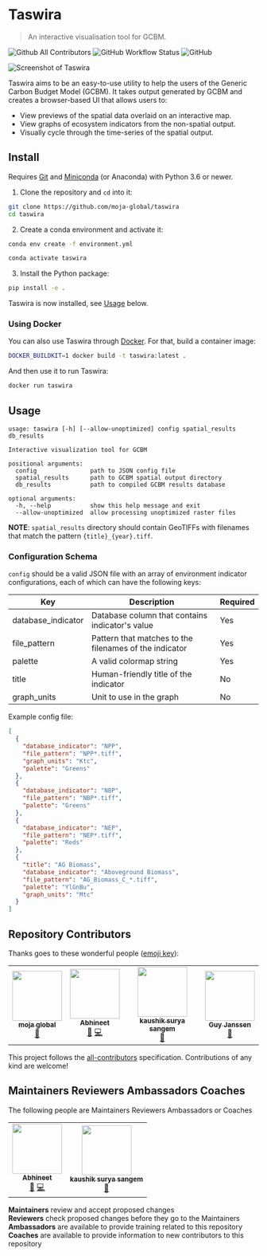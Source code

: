 # Taswira

> An interactive visualisation tool for GCBM.

![Github All Contributors](https://img.shields.io/github/all-contributors/moja-global/taswira)
![GitHub Workflow Status](https://img.shields.io/github/actions/workflow/status/moja-global/taswira/ci.yml?branch=master)
![GitHub](https://img.shields.io/github/license/moja-global/taswira)

![Screenshot of Taswira](screenshot.png)

Taswira aims to be an easy-to-use utility to help the users of the Generic Carbon Budget Model (GCBM). It takes output generated by GCBM and creates a browser-based UI that allows users to:

* View previews of the spatial data overlaid on an interactive map.
* View graphs of ecosystem indicators from the non-spatial output.
* Visually cycle through the time-series of the spatial output.

## Install

Requires [Git] and [Miniconda] (or Anaconda) with Python 3.6 or newer.

1. Clone the repository and `cd` into it:

```sh
git clone https://github.com/moja-global/taswira
cd taswira
```

2. Create a conda environment and activate it:

```sh
conda env create -f environment.yml

conda activate taswira
```

3. Install the Python package:

```sh
pip install -e .
```

Taswira is now installed, see [Usage](#usage) below.

### Using Docker

You can also use Taswira through [Docker]. For that, build a container image:

```sh
DOCKER_BUILDKIT=1 docker build -t taswira:latest .
```

And then use it to run Taswira:

```sh
docker run taswira
```

[Miniconda]: https://docs.conda.io/en/latest/miniconda.html
[Git]: https://git-scm.com/
[Docker]: https://docs.docker.com/get-docker/

## Usage

```
usage: taswira [-h] [--allow-unoptimized] config spatial_results db_results

Interactive visualization tool for GCBM

positional arguments:
  config               path to JSON config file
  spatial_results      path to GCBM spatial output directory
  db_results           path to compiled GCBM results database

optional arguments:
  -h, --help           show this help message and exit
  --allow-unoptimized  allow processing unoptimized raster files
```

**NOTE**: `spatial_results` directory should contain GeoTIFFs with filenames that match the pattern `{title}_{year}.tiff`.

### Configuration Schema

`config` should be a valid JSON file with an array of environment indicator configurations, each of which can have the following keys:

Key                | Description                                            | Required
------------------ | ------------------------------------------------------ | --------
database_indicator | Database column that contains indicator's value        | Yes
file_pattern       | Pattern that matches to the filenames of the indicator | Yes
palette            | A valid colormap string                                | Yes
title              | Human-friendly title of the indicator                  | No
graph_units        | Unit to use in the graph                               | No

Example config file:
```json
[
  {
    "database_indicator": "NPP",
    "file_pattern": "NPP*.tiff",
    "graph_units": "Ktc",
    "palette": "Greens"
  },
  {
    "database_indicator": "NBP",
    "file_pattern": "NBP*.tiff",
    "palette": "Greens"
  },
  {
    "database_indicator": "NEP",
    "file_pattern": "NEP*.tiff",
    "palette": "Reds"
  },
  {
    "title": "AG Biomass",
    "database_indicator": "Aboveground Biomass",
    "file_pattern": "AG_Biomass_C_*.tiff",
    "palette": "YlGnBu",
    "graph_units": "Mtc"
  }
]
```

## Repository Contributors

Thanks goes to these wonderful people ([emoji key](https://allcontributors.org/docs/en/emoji-key)):

<!-- ALL-CONTRIBUTORS-LIST:START - Do not remove or modify this section -->
<!-- prettier-ignore-start -->
<!-- markdownlint-disable -->
<table>
  <tr>
    <td align="center"><a href="http://moja.global"><img src="https://avatars1.githubusercontent.com/u/19564969?v=4" width="100px;" alt=""/><br /><sub><b>moja global</b></sub></a><br /><a href="#projectManagement-moja-global" title="Project Management">📆</a></td>
    <td align="center"><a href="https://abhineet.tk"><img src="https://avatars1.githubusercontent.com/u/11965776?v=4" width="100px;" alt=""/><br /><sub><b>Abhineet</b></sub></a><br /><a href="https://github.com/moja-global/GCBM.Visualisation_Tool/commits?author=abhineet97" title="Documentation">📖</a> <a href="https://github.com/moja-global/GCBM.Visualisation_Tool/commits?author=abhineet97" title="Code">💻</a></td>
    <td align="center"><a href="https://github.com/kaskou"><img src="https://avatars1.githubusercontent.com/u/8544371?v=4" width="100px;" alt=""/><br /><sub><b>kaushik surya sangem</b></sub></a><br /><a href="https://github.com/moja-global/GCBM.Visualisation_Tool/pulls?q=is%3Apr+reviewed-by%3Akaskou" title="Reviewed Pull Requests">👀</a></td>
    <td align="center"><a href="https://github.com/gmajan"><img src="https://avatars0.githubusercontent.com/u/8733319?v=4" width="100px;" alt=""/><br /><sub><b>Guy Janssen</b></sub></a><br /><a href="#projectManagement-gmajan" title="Project Management">📆</a></td>
  </tr>
</table>

<!-- markdownlint-enable -->
<!-- prettier-ignore-end -->
<!-- ALL-CONTRIBUTORS-LIST:END -->

This project follows the [all-contributors](https://github.com/all-contributors/all-contributors) specification. Contributions of any kind are welcome!

## Maintainers Reviewers Ambassadors Coaches

The following people are Maintainers Reviewers Ambassadors or Coaches
<table><tr>

<td align="center"><a href="https://abhineet.tk"><img src="https://avatars1.githubusercontent.com/u/11965776?v=4" width="100px;" alt=""/><br /><sub><b>Abhineet</b></sub></a><br /><a href="https://github.com/moja-global/GCBM.Visualisation_Tool/commits?author=abhineet97" title="Documentation">📖</a> <a href="https://github.com/moja-global/GCBM.Visualisation_Tool/commits?author=abhineet97" title="Code">💻</a></td>
    <td align="center"><a href="https://github.com/kaskou"><img src="https://avatars1.githubusercontent.com/u/8544371?v=4" width="100px;" alt=""/><br /><sub><b>kaushik surya sangem</b></sub></a><br /><a href="https://github.com/moja-global/GCBM.Visualisation_Tool/pulls?q=is%3Apr+reviewed-by%3Akaskou" title="Reviewed Pull Requests">👀</a></td>
</tr>
</table>

**Maintainers** review and accept proposed changes\
**Reviewers** check proposed changes before they go to the Maintainers\
**Ambassadors** are available to provide training related to this repository\
**Coaches** are available to provide information to new contributors to this repository
